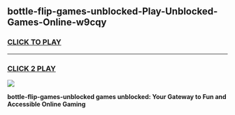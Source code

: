 
## bottle-flip-games-unblocked-Play-Unblocked-Games-Online-w9cqy
<h3>
<a href="https://premium76.site?title=bottle-flip-games-unblocked&ref=24A">CLICK TO PLAY</a></h3>
<hr>

<h3>
<a href="https://premium76.site?title=bottle-flip-games-unblocked&ref=24A">CLICK 2 PLAY</a>
  
</h3>

<a href="https://premium76.site?title=bottle-flip-games-unblocked&ref=24A"><img src="https://clearcache.store/games.png"></a>


**bottle-flip-games-unblocked games unblocked: Your Gateway to Fun and Accessible Online Gaming**
